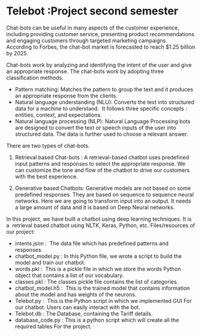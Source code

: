 # Telebot :Project second semester
Chat-bots can be useful in many aspects of the customer experience, including providing customer service, presenting product recommendations and engaging customers through targeted marketing campaigns. 
According to Forbes, the chat-bot market is forecasted to reach $1.25 billion by 2025.

Chat-bots work by analyzing and identifying the intent of the user and give an appropriate response. The chat-bots work by adopting three classification methods.
- Pattern matching: Matches the pattern to group the text and it produces an appropriate response from the clients.
- Natural language understanding (NLU): Converts the text into structured data for a machine to understand.  It follows three specific concepts : entities, context, and expectations.
- Natural language processing (NLP): Natural Language Processing bots are designed to convert the text or speech inputs of the user into structured data. The data is further used to choose a relevant answer.

There are two types of chat-bots.
1. Retrieval based Chat-bots : A retrieval-based chatbot uses predefined input patterns and responses to select the appropriate response. We can customize the tone and flow of the chatbot to drive our customers with the best experience.

2. Generative based Chatbots: Generative models are not based on some predefined responses. They are based on sequence to sequence neural 	networks. Here we are going to transform input into an output. It needs a large amount of data and it is based on Deep Neural networks.

In this project, we have built a chatbot using deep learning techniques. It is a  retrieval based chatbot using NLTK, Keras, Python, etc.
Files/resources of our project:

- intents.json		  : 	The data file which has predefined patterns and responses.
- chatbot_model.py 	: 	In this Python file, we wrote a script to build the model and train our chatbot.
- words.pkl 		    : 	This is a pickle file in which we store the words Python object	that contains a list of our vocabulary.
- classes.pkl 		  :	  The classes pickle file contains the list of categories.
- chatbot_model.h5	: 	This is the trained model that contains information about the model and has weights of the neurons.
- Telebot.py		    : 	This is the Python script in which we implemented GUI For our chatbot. Users can easily interact with the bot.
- Telebot.db		    :	  The Database, containing the Tariff details.
- database_code.py	: 	This is a python script which will create all the required tables	For the project.
